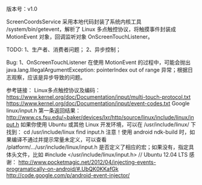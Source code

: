 版本号：v1.0

ScreenCoordsService 采用本地代码封装了系统内核工具 /system/bin/getevent，解析了 Linux 多点触控协议，将触摸事件封装成 MotionEvent 对象，回调监听对象 OnScreenTouchListener。<br>

TODO:
1、生产者、消费者问题；
2、异步控制；

Bug:
1、OnScreenTouchListener 在使用 MotionEvent 的过程中，可能会抛出 java.lang.IllegalArgumentException: pointerIndex out of range 异常；根据日志观察，应该是异步导致的问题。

参考链接：
Linux多点触控协议及编码：
https://www.kernel.org/doc/Documentation/input/multi-touch-protocol.txt
https://www.kernel.org/doc/Documentation/input/event-codes.txt
Google linux/input.h 第一条返回结果：
http://www.cs.fsu.edu/~baker/devices/lxr/http/source/linux/include/linux/input.h
如果你使用 Ubuntu 或其他 Linux 开发环境，可以在 /usr/include/linux/ 下找到：
cd /usr/include/linux
find input.h
注意！使用 android ndk-build 时，如果编译不通过并提示常量未定义，可以查看 <ndk>/platform/.../usr/include/linux/input.h 是否定义了相应的宏；如果没有，指定具体头文件，比如
#include </usr/include/linux/input.h>     // Ubuntu 12.04 LTS
感谢：
http://www.pocketmagic.net/2012/04/injecting-events-programatically-on-android/#.UbQK0KKafGk
http://code.google.com/p/android-event-injector/

